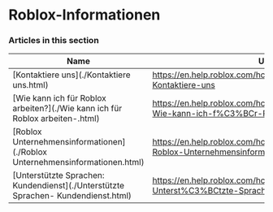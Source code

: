 # Roblox-Informationen  
### Articles in this section
Name|URL
-|-
[Kontaktiere uns](./Kontaktiere uns.html) |https://en.help.roblox.com/hc/de/articles/208448546-Kontaktiere-uns
[Wie kann ich für Roblox arbeiten?](./Wie kann ich für Roblox arbeiten-.html) |https://en.help.roblox.com/hc/de/articles/203312430-Wie-kann-ich-f%C3%BCr-Roblox-arbeiten
[Roblox Unternehmensinformationen](./Roblox Unternehmensinformationen.html) |https://en.help.roblox.com/hc/de/articles/203313370-Roblox-Unternehmensinformationen
[Unterstützte Sprachen: Kundendienst](./Unterstützte Sprachen- Kundendienst.html) |https://en.help.roblox.com/hc/de/articles/115005967366-Unterst%C3%BCtzte-Sprachen-Kundendienst
